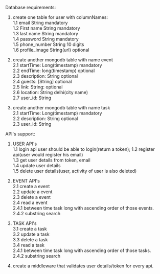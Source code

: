 Database requirements:
1. create one table for user with columnNames:   
    1.1 email   String  mandatory   
    1.2 First name  String mandatory    
    1.3 last name  String mandatory   
    1.4 password  String   mandatory   
    1.5 phone_number String 10 digits   
    1.6 profile_image String(url)  optional


2. create another mongodb table with name event    
    2.1 startTime: Long(timestamp) mandatory   
    2.2 endTime: long(timestamp)  optional   
    2.3 description: String  optional   
    2.4 guests: [String]  optional   
    2.5 link: String: optional   
    2.6 location: String  delhi(city name)   
    2.7 user_id: String

3. create another mongodb table with name task    
    2.1 startTime: Long(timestamp) mandatory   
    2.2 description: String  optional   
    2.3 user_id: String


API's support:
1. USER API's    
    1.1 login api user should be able to login(return a token);
    1.2 register api(user would register his email)   
    1.3 get user details from token, email  
    1.4 update user details   
    1.5 delete user details(user, activity of user is also deleted)  

2. EVENT API's   
    2.1 create a event   
    2.2 update a event   
    2.3 delete a event   
    2.4 read a event    
        2.4.1 between time task long with ascending order of those events.   
        2.4.2 substring search 


3. TASK API's   
    3.1 create a task   
    3.2 update a task   
    3.3 delete a task   
    3.4 read a task    
        2.4.1 between time task long with ascending order of those tasks.   
        2.4.2 substring search 

4. create a middleware that validates user details/token for every api.